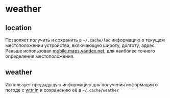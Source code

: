 # weather

## location
Позволяет получить и сохранить в `~/.cache/loc` информацию о текущем местоположении устройства, включающую широту, долготу, адрес. Раньше использовал [mobile.maps.yandex.net](https://mobile.maps.yandex.net), для наиболее точного определения местоположения.

## weather
Использует предыдущую информацию для получения информации о погоде с [wttr.in](https://wttr.in) и сохранению её в `~/.cache/weather`
